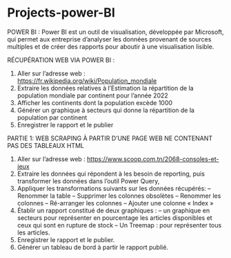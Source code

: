 # Projects-power-BI


POWER BI : Power BI est un outil de visualisation, développée par Microsoft, qui permet aux entreprise d’analyser
les données provenant de sources multiples et de créer des rapports pour aboutir à une visualisation
lisible.

RÉCUPÉRATION WEB VIA POWER BI :
1. Aller sur l’adresse web : https://fr.wikipedia.org/wiki/Population_mondiale
2. Extraire les données relatives à l’Estimation la répartition de la population mondiale par
continent pour l’année 2022
3. Afficher les continents dont la population excède 1000
4. Générer un graphique à secteurs qui donne la répartition de la population par continent
5. Enregistrer le rapport et le publier




PARTIE 1: WEB SCRAPING À PARTIR D’UNE PAGE WEB NE CONTENANT PAS DES TABLEAUX HTML
1. Aller sur l’adresse web : https://www.scoop.com.tn/2068-consoles-et-jeux
2. Extraire les données qui répondent à les besoin de reporting, puis transformer les données dans
l’outil Power Query,
3. Appliquer les transformations suivants sur les données récupérés:
– Renommer la table
– Supprimer les colonnes obsolètes
– Renommer les colonnes
– Ré-arranger les colonnes
– Ajouter une colonne « Index »
4. Établir un rapport constitué de deux graphiques :
– un graphique en secteurs pour représenter en pourcentage les articles disponibles et ceux qui sont
en rupture de stock
– Un Treemap : pour représenter tous les articles.
5. Enregistrer le rapport et le publier.
6. Générer un tableau de bord à partir le rapport publié.
